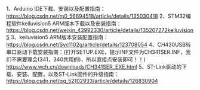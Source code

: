 1、Arduino IDE下载、安装以及配置指南：
https://blog.csdn.net/m0_56694518/article/details/135030418
2、STM32编程软件keiluvision5 ARM版本下载以及安装指南： https://blog.csdn.net/weixin_43992330/article/details/135207272keiluvision5
3、keiluvision5 ARM版本安装配置指南：
https://blog.csdn.net/Syc1102g/article/details/123708054
4、CH430USB转串口驱动下载安装指南：(打开SETUP.EXE，提示INF文件为CH341SER.INF，我们不需要理会(341，340共用的)，所以直接点安装即可！！)
https://www.wch.cn/downloads/CH341SER_EXE.html
5、ST-Link驱动的下载、安装、配置，以及ST-Link固件的升级指南：
https://blog.csdn.net/qq_52102933/article/details/126830904
